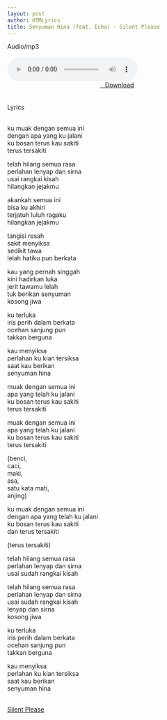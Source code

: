 ```yaml
---
layout: post
author: HTMLyrics
title: Senyuman Hina (feat. Echa) - Silent Please
---
```


<div class="htl">Audio/mp3</div><br />

<audio class='js-player' style="--plyr-color-main: #212121;" controls>
<source src="https://drive.google.com/uc?authuser=0&id=1tP3bpU2Wg-20OoIfizEw3MI4AkMk19LQ&export=download" type="audio/mp3">
</audio><br />

<center>
<a href="https://drive.google.com/uc?authuser=0&id=1tP3bpU2Wg-20OoIfizEw3MI4AkMk19LQ&export=download" class="hbt"><i class="fa fa-chevron-down" aria-hidden="true"></i>&nbsp; &nbsp;Download</a>
</center><br />
<br />

<div class="htl">Lyrics</div><br />

ku muak dengan semua ini<br />
dengan apa yang ku jalani<br />
ku bosan terus kau sakiti<br />
terus tersakiti<br />

telah hilang semua rasa<br />
perlahan lenyap dan sirna<br />
usai rangkai kisah<br />
hilangkan jejakmu<br />

akankah semua ini<br />
bisa ku akhiri<br />
terjatuh luluh ragaku<br />
hilangkan jejakmu<br />

tangisi resah<br />
sakit menyiksa<br />
sedikit tawa<br />
lelah hatiku pun berkata<br />

kau yang pernah singgah<br />
kini hadirkan luka<br />
jerit tawamu lelah<br />
tuk berikan senyuman<br />
kosong jiwa<br />

ku terluka<br />
iris perih dalam berkata<br />
ocehan sanjung pun<br />
takkan berguna<br />

kau menyiksa<br />
perlahan ku kian tersiksa<br />
saat kau berikan<br />
senyuman hina<br />

muak dengan semua ini<br />
apa yang telah ku jalani<br />
ku bosan terus kau sakiti<br />
terus tersakiti<br />

muak dengan semua ini<br />
apa yang telah ku jalani<br />
ku bosan terus kau sakiti<br />
terus tersakiti<br />

(benci,<br />
caci,<br />
maki,<br />
asa,<br />
satu kata mati,<br />
anjing)<br />

ku muak dengan semua ini<br />
dengan apa yang telah ku jalani<br />
ku bosan terus kau sakiti<br />
dan terus tersakiti<br />

(terus tersakiti)<br />

telah hilang semua rasa<br />
perlahan lenyap dan sirna<br />
usai sudah rangkai kisah<br />

telah hilang semua rasa<br />
perlahan lenyap dan sirna<br />
usai sudah rangkai kisah<br />
lenyap dan sirna<br />
kosong jiwa<br />

ku terluka<br />
iris perih dalam berkata<br />
ocehan sanjung pun<br />
takkan berguna<br />

kau menyiksa<br />
perlahan ku kian tersiksa<br />
saat kau berikan<br />
senyuman hina<br />
<br />

<i class="fa fa-hashtag" aria-hidden="true"></i>
<a href="/artist/silentplease">Silent Please</a>

